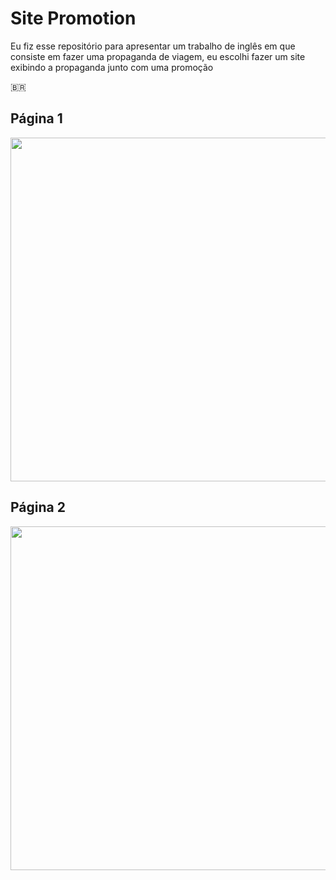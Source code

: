 # Site Promotion

Eu fiz esse repositório para apresentar um trabalho de inglês em que consiste em fazer uma propaganda de viagem, eu escolhi fazer um site exibindo a propaganda junto com uma promoção

<p style={font-size: 28px}>🇧🇷</p>
<h2>Página 1</h2>
 <img src="https://user-images.githubusercontent.com/71733368/168125201-ed8af1a8-02c3-43ac-8e83-a08e819c6079.png" width="550px"/>
<h2>Página 2</h2>
 <img src="https://user-images.githubusercontent.com/71733368/168125234-6954b075-7783-40ab-89ab-ad58cd24fa66.png" width="550px"/>

 

